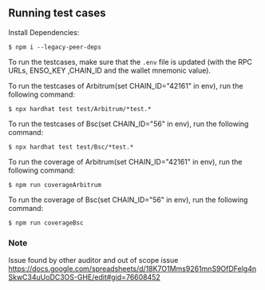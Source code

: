## Running test cases

Install Dependencies:

```
$ npm i --legacy-peer-deps
```

To run the testcases, make sure that the `.env` file is updated (with the RPC URLs, ENSO_KEY ,CHAIN_ID and the wallet mnemonic value).

To run the testcases of Arbitrum(set CHAIN_ID="42161" in env), run the following command:

```
$ npx hardhat test test/Arbitrum/*test.*
```

To run the testcases of Bsc(set CHAIN_ID="56" in env), run the following command:

```
$ npx hardhat test test/Bsc/*test.*
```

To run the coverage of Arbitrum(set CHAIN_ID="42161" in env), run the following command:

```
$ npm run coverageArbitrum
```

To run the coverage of Bsc(set CHAIN_ID="56" in env), run the following command:

```
$ npm run coverageBsc

```

### Note
Issue found by other auditor and out of scope issue https://docs.google.com/spreadsheets/d/18K7O1Mms9261mnS9OfDFelg4nSkwC34uUoDC3OS-GHE/edit#gid=76608452
